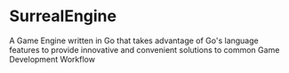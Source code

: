 # SurrealEngine
A Game Engine written in Go that takes advantage of Go's language features to provide innovative and convenient solutions to common Game Development Workflow
